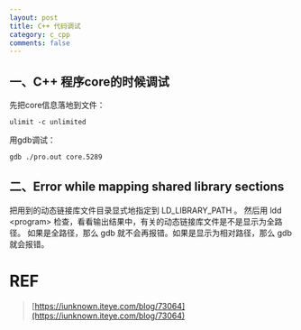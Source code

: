 ```yaml
---
layout: post
title: C++ 代码调试
category: c_cpp
comments: false
---
```


## 一、C++ 程序core的时候调试

先把core信息落地到文件：

    ulimit -c unlimited

用gdb调试：

    gdb ./pro.out core.5289

## 二、Error while mapping shared library sections

把用到的动态链接库文件目录显式地指定到 LD_LIBRARY_PATH 。
然后用 ldd \<program\> 检查，看看输出结果中，有关的动态链接库文件是不是显示为全路径。
如果是全路径，那么 gdb 就不会再报错。如果是显示为相对路径，那么 gdb 就会报错。


# REF

> [https://iunknown.iteye.com/blog/73064](https://iunknown.iteye.com/blog/73064)